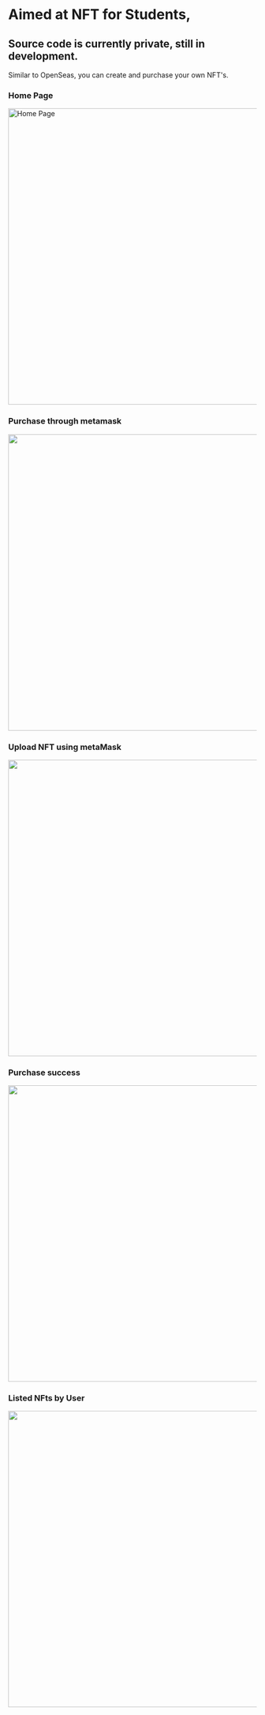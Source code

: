 # Aimed at NFT for Students,
## Source code is currently private, still in development.
 Similar to OpenSeas, you can create and purchase your own NFT's.
### Home Page
<img src="https://github.com/ryan10projects/Nft_4_Students/blob/main/Home%20page.PNG" width="600" title="Home Page">

### Purchase through metamask
<img src="https://github.com/ryan10projects/Nft_4_Students/blob/main/Metamask%20wallet%20purchases.PNG" width="600">

### Upload NFT using metaMask
<img src="https://github.com/ryan10projects/Nft_4_Students/blob/main/transactions.PNG" width="600">

### Purchase success
<img src="https://github.com/ryan10projects/Nft_4_Students/blob/main/Purchase%20complete.PNG" width="600">

### Listed NFts by User
<img src="https://github.com/ryan10projects/Nft_4_Students/blob/main/listed.PNG" width="600" >



